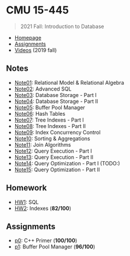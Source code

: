 # CMU 15-445

> 2021 Fall: Introduction to Database

* [Homepage](https://15445.courses.cs.cmu.edu/fall2021)
* [Assignments](https://15445.courses.cs.cmu.edu/fall2021/assignments.html)
* [Videos](https://www.youtube.com/watch?v=oeYBdghaIjc&list=PLSE8ODhjZXjbohkNBWQs_otTrBTrjyohi) (2019 fall)

## Notes

* [Note01](./Notes/Note01.md): Relational Model & Relational Algebra
* [Note02](./Notes/Note02.md): Advanced SQL
* [Note03](./Notes/Note03.md): Database Storage - Part I
* [Note04](./Notes/Note04.md): Database Storage - Part II
* [Note05](./Notes/Note05.md): Buffer Pool Manager
* [Note06](./Notes/Note06.md): Hash Tables
* [Note07](./Notes/Note07.md): Tree Indexes - Part I
* [Note08](./Notes/Note08.md): Tree Indexes - Part II
* [Note09](./Notes/Note09.md): Index Concurrency Control
* [Note10](./Notes/Note10.md): Sorting & Aggregations
* [Note11](./Notes/Note11.md): Join Algorithms
* [Note12](./Notes/Note12.md): Query Execution - Part I
* [Note13](./Notes/Note13.md): Query Execution - Part II
* [Note14](./Notes/Note14.md): Query Optimization - Part I (TODO:)
* [Note15](./Notes/Note15.md): Query Optimization - Part II

## Homework

* [HW1](./Homework/hw1): SQL
* [HW2](./Homework/hw2.pdf): Indexes (**82/100**)

## Assignments

* [p0](https://github.com/huang-feiyu/bustub-labs/tree/p0): C++ Primer (**100/100**)
* [p1](https://github.com/huang-feiyu/bustub-labs/tree/p1): Buffer Pool Manager (**96/100**)


